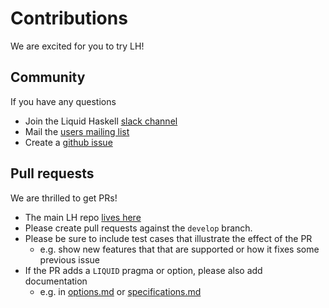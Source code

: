 # Contributions

We are excited for you to try LH!

## Community

If you have any questions

* Join the Liquid Haskell [slack channel](https://join.slack.com/t/liquidhaskell/shared_invite/enQtMjY4MTk3NDkwODE3LTFmZGFkNGEzYWRkNDJmZDQ0ZGU1MzBiZWZiZDhhNmY3YTJiMjUzYTRlNjMyZDk1NDU3ZGIxYzhlOTIzN2UxNWE)
* Mail the [users mailing list](https://groups.google.com/forum/#!forum/liquidhaskell)
* Create a [github issue](https://github.com/ucsd-progsys/liquidhaskell/issues)

## Pull requests

We are thrilled to get PRs!

* The main LH repo [lives here](https://github.com/ucsd-progsys/liquidhaskell)
* Please create pull requests against the `develop` branch.
* Please be sure to include test cases that illustrate the effect of the PR
  - e.g. show new features that that are supported or how it fixes some previous issue
* If the PR adds a `LIQUID` pragma or option, please also add documentation 
  - e.g. in [options.md](options.md) or [specifications.md](specifications.md) 
